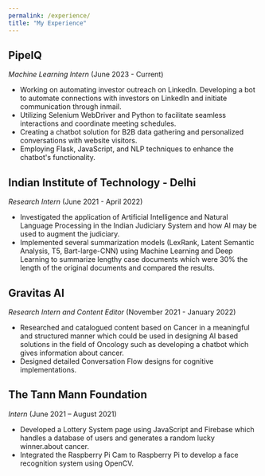```yaml
---
permalink: /experience/
title: "My Experience"
---
```


## PipeIQ

*Machine Learning Intern* (June 2023 - Current)

- Working on automating investor outreach on LinkedIn. Developing a bot to automate connections with investors on LinkedIn and initiate communication through inmail.
- Utilizing Selenium WebDriver and Python to facilitate seamless interactions and coordinate meeting schedules.
- Creating a chatbot solution for B2B data gathering and personalized conversations with website visitors.
- Employing Flask, JavaScript, and NLP techniques to enhance the chatbot's functionality. 

## Indian Institute of Technology - Delhi

*Research Intern* (June 2021 - April 2022)

- Investigated the application of Artificial Intelligence and Natural Language Processing in the Indian Judiciary System and how AI may be used to augment the judiciary.
- Implemented several summarization models (LexRank, Latent Semantic Analysis, T5, Bart-large-CNN) using Machine Learning and Deep Learning to summarize lengthy case documents which were 30% the length of the original documents and compared the results.  

## Gravitas AI

*Research Intern and Content Editor* (November 2021 - January 2022)

- Researched and catalogued content based on Cancer in a meaningful and structured manner which could be used in designing AI based solutions in the field of Oncology such as developing a chatbot which gives information about cancer.
- Designed detailed Conversation Flow designs for cognitive implementations.  

## The Tann Mann Foundation

*Intern* (June 2021 – August 2021)

- Developed a Lottery System page using JavaScript and Firebase which handles a database of users and generates a random lucky winner.about cancer.
- Integrated the Raspberry Pi Cam to Raspberry Pi to develop a face recognition system using OpenCV.
